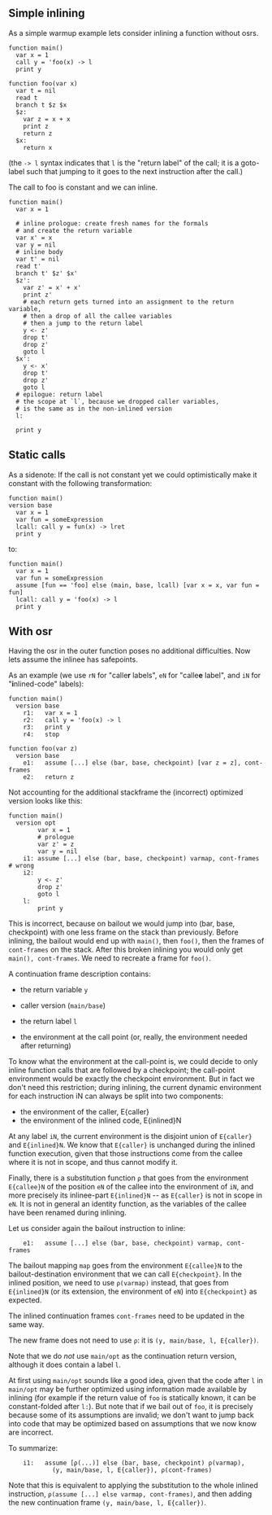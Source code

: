 ## Simple inlining

As a simple warmup example lets consider inlining a function without osrs.


```
function main()
  var x = 1
  call y = 'foo(x) -> l
  print y

function foo(var x)
  var t = nil
  read t
  branch t $z $x
  $z:
    var z = x + x
    print z
    return z
  $x:
    return x
```

(the `-> l` syntax indicates that `l` is the "return label" of the
call; it is a goto-label such that jumping to it goes to the next
instruction after the call.)

The call to foo is constant and we can inline.

```
function main()
  var x = 1

  # inline prologue: create fresh names for the formals
  # and create the return variable
  var x' = x
  var y = nil
  # inline body
  var t' = nil
  read t'
  branch t' $z' $x'
  $z':
    var z' = x' + x'
    print z'
    # each return gets turned into an assignment to the return variable,
    # then a drop of all the callee variables
    # then a jump to the return label
    y <- z'
    drop t'
    drop z'
    goto l
  $x':
    y <- x'
    drop t'
    drop z'
    goto l
  # epilogue: return label
  # the scope at `l`, because we dropped caller variables,
  # is the same as in the non-inlined version
  l:

  print y
```

## Static calls

As a sidenote: If the call is not constant yet we could optimistically make it constant with the following transformation:

```
function main()
version base
  var x = 1
  var fun = someExpression
  lcall: call y = fun(x) -> lret
  print y
```

to:

```
function main()
  var x = 1
  var fun = someExpression
  assume [fun == 'foo] else (main, base, lcall) [var x = x, var fun = fun]
  lcall: call y = 'foo(x) -> l
  print y
```

## With osr

Having the osr in the outer function poses no additional
difficulties. Now lets assume the inlinee has safepoints.

As an example (we use `rN` for "calle**r** labels", `eN` for
"calle**e** label", and `iN` for "**i**nlined-code" labels):

```
function main()
  version base
    r1:   var x = 1
    r2:   call y = 'foo(x) -> l
    r3:   print y
    r4:   stop

function foo(var z)
  version base
    e1:   assume [...] else (bar, base, checkpoint) [var z = z], cont-frames
    e2:   return z
```

Not accounting for the additional stackframe the (incorrect) optimized version looks like this:

```
function main()
  version opt
        var x = 1
        # prologue
        var z' = z
        var y = nil
    i1: assume [...] else (bar, base, checkpoint) varmap, cont-frames # wrong
    i2:
        y <- z'
        drop z'
        goto l
    l:
        print y
```

This is incorrect, because on bailout we would jump into (bar,
base, checkpoint) with one less frame on the stack than
previously. Before inlining, the bailout would end up with `main()`,
then `foo()`, then the frames of `cont-frames` on the stack. After
this broken inlining you would only get `main(), cont-frames`. We need
to recreate a frame for `foo()`.

A continuation frame description contains:

- the return variable `y`

- caller version (`main/base`)

- the return label `l`

- the environment at the call point (or, really, the environment
  needed after returning)

To know what the environment at the call-point is, we could decide to
only inline function calls that are followed by a checkpoint; the
call-point environment would be exactly the checkpoint
environment. But in fact we don't need this restriction; during
inlining, the current dynamic environment for each instruction iN can
always be split into two components:

- the environment of the caller, E{caller}
- the environment of the inlined code, E{inlined}N

At any label `iN`, the current environment is the disjoint union of
`E{caller}` and `E{inlined}N`. We know that `E{caller}` is unchanged during
the inlined function execution, given that those instructions come
from the callee where it is not in scope, and thus cannot modify it.

Finally, there is a substitution function `ρ` that goes from the
environment `E{callee}N` of the position `eN` of the callee into the
environment of `iN`, and more precisely its inlinee-part
`E{inlined}N` -- as `E{caller}` is not in scope in `eN`. It is not in
general an identity function, as the variables of the callee have been
renamed during inlining.

Let us consider again the bailout instruction to inline:

```
    e1:   assume [...] else (bar, base, checkpoint) varmap, cont-frames
```

The bailout mapping `map` goes from the environment `E{callee}N` to
the bailout-destination environment that we can call
`E{checkpoint}`. In the inlined position, we need to use `ρ(varmap)`
instead, that goes from `E{inlined}N` (or its extension, the
environment of `eN`) into `E{checkpoint}` as expected.

The inlined continuation frames `cont-frames` need to be updated in
the same way.

The new frame does not need to use `ρ`: it is
`(y, main/base, l, E{caller})`.

Note that we do *not* use `main/opt` as the continuation return
version, although it does contain a label `l`.

At first using `main/opt` sounds like a good idea, given that the code
after `l` in `main/opt` may be further optimized using information
made available by inlining (for example if the return value of `foo`
is statically known, it can be constant-folded after `l:`). But note
that if we bail out of `foo`, it is precisely because some of its
assumptions are invalid; we don't want to jump back into code that may
be optimized based on assumptions that we now know are incorrect.

To summarize:

```
    i1:   assume [ρ(...)] else (bar, base, checkpoint) ρ(varmap),
            (y, main/base, l, E{caller}), ρ(cont-frames)
```

Note that this is equivalent to applying the substitution to the whole
inlined instruction, `ρ(assume [...] else varmap, cont-frames)`, and
then adding the new continuation frame `(y, main/base, l, E{caller})`.
